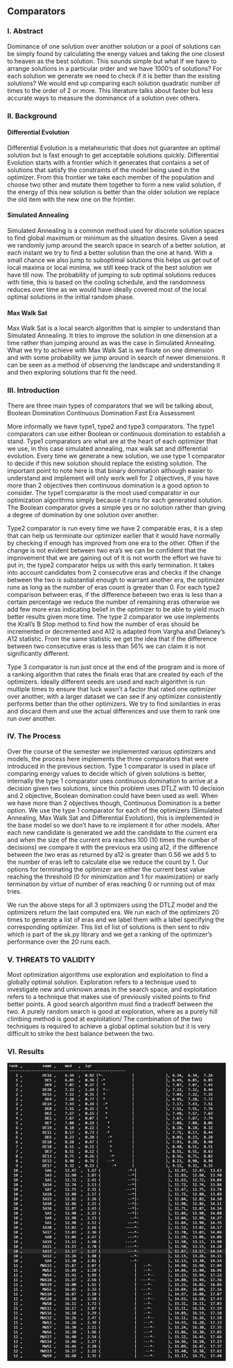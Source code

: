 ## Comparators

### I.	Abstract
Dominance of one solution over another solution or a pool of solutions can be simply found by calculating the energy values and taking the one closest to heaven as the best solution. This sounds simple but what if we have to arrange solutions in a particular order and we have 1000’s of solutions? For each solution we generate we need to check if it is better than the existing solutions? We would end up comparing each solution quadratic number of times to the order of 2 or more. This literature talks about faster but less accurate ways to measure the dominance of a solution over others.
### II.	Background

#### Differential Evolution

Differential Evolution is a metaheuristic that does not guarantee an optimal solution but is fast enough to get acceptable solutions quickly. Differential Evolution starts with a frontier which it generates that contains a set of solutions that satisfy the constraints of the model being used in the optimizer. From this frontier we take each member of the population and choose two other and mutate them together to form a new valid solution, if the energy of this new solution is better than the older solution we replace the old item with the new one on the frontier.

#### Simulated Annealing

Simulated Annealing is a common method used for discrete solution spaces to find global maximum or minimum as the situation desires. Given a seed we randomly jump around the search space in search of a better solution, at each instant we try to find a better solution than the one at hand. With a small chance we also jump to suboptimal solutions this helps us get out of local maxima or local minima, we still keep track of the best solution we have till now. The probability of jumping to sub optimal solutions reduces with time, this is based on the cooling schedule, and the randomness reduces over time as we would have ideally covered most of the local optimal solutions in the initial random phase.

#### Max Walk Sat

Max Walk Sat is a local search algorithm that is simpler to understand than Simulated Annealing. It tries to improve the solution in one dimension at a time rather than jumping around as was the case in Simulated Annealing. What we try to achieve with Max Walk Sat is we fixate on one dimension and with some probability we jump around in search of newer dimensions. It can be seen as a method of observing the landscape and understanding it and then exploring solutions that fit the need.

### III.	Introduction
There are three main types of comparators that we will be talking about,
	Boolean Domination
	Continuous Domination
	Fast Era Assessment

More informally we have type1, type2 and type3 comparators. The type1 comparators can use either Boolean or continuous domination to establish a stand. Type1 comparators are what are at the heart of each optimizer that we use, in this case simulated annealing, max walk sat and differential evolution. Every time we generate a new solution, we use type 1 comparator to decide if this new solution should replace the existing solution. The important point to note here is that binary domination although easier to understand and implement will only work well for 2 objectives, if you have more than 2 objectives then continuous domination is a good option to consider. The type1 comparator is the most used comparator in our optimization algorithms simply because it runs for each generated solution. The Boolean comparator gives a simple yes or no solution rather than giving a degree of domination by one solution over another.

Type2 comparator is run every time we have 2 comparable eras, it is a step that can help us terminate our optimizer earlier that it would have normally by checking if enough has improved from one era to the other. Often if the change is not evident between two era’s we can be confident that the improvement that we are gaining out of it is not worth the effort we have to put in, the type2 comparator helps us with this early termination. It takes into account candidates from 2 consecutive eras and checks if the change between the two is substantial enough to warrant another era, the optimizer runs as long as the number of eras count is greater than 0. For each type2 comparison between eras, if the difference between two eras is less than a certain percentage we reduce the number of remaining eras otherwise we add few more eras indicating belief in the optimizer to be able to yield much better results given more time. The type 2 comparator we use implements the Krall’s B Stop method to find how the number of eras should be incremented or decremented and A12 is adapted from Vargha and Delaney’s A12 statistic. From the same statistic we get the idea that if the difference between two consecutive eras is less than 56% we can claim it is not significantly different.

Type 3 comparator is run just once at the end of the program and is more of a ranking algorithm that rates the finals eras that are created by each of the optimizers. Ideally different seeds are used and each algorithm is run multiple times to ensure that luck wasn’t a factor that rated one optimizer over another, with a larger dataset we can see if any optimizer consistently performs better than the other optimizers. We try to find similarities in eras and discard them and use the actual differences and use them to rank one run over another.

### IV.	The Process

Over the course of the semester we implemented various optimizers and models, the process here implements the three comparators that were introduced in the previous section. Type 1 comparator is used in place of comparing energy values to decide which of given solutions is better, internally the type 1 comparator uses continuous domination to arrive at a decision given two solutions, since this problem uses DTLZ with 10 decision and 2 objective, Boolean domination could have been used as well. When we have more than 2 objectives though, Continuous Domination is a better option. We use the type 1 comparator for each of the optimizers (Simulated Annealing, Max Walk Sat and Differential Evolution), this is implemented in the base model so we don’t have to re implement it for other models. After each new candidate is generated we add the candidate to the current era and when the size of the current era reaches 100 (10 times the number of decisions) we compare it with the previous era using a12, if the difference between the two eras as returned by a12 is greater than 0.56 we add 5 to the number of eras left to calculate else we reduce the count by 1. Our options for terminating the optimizer are either the current best value reaching the threshold (0 for minimization and 1 for maximization) or early termination by virtue of number of eras reaching 0 or running out of max tries.

We run the above steps for all 3 optimizers using the DTLZ model and the optimizers return the last computed era. We run each of the optimizers 20 times to generate a list of eras and we label them with a label specifying the corresponding optimizer. This list of list of solutions is then sent to rdiv which is part of the sk.py library and we get a ranking of the optimizer’s performance over the 20 runs each.

### V.	THREATS TO VALIDITY
Most optimization algorithms use exploration and exploitation to find a globally optimal solution. Exploration refers to a technique used to investigate new and unknown areas in the search space, and exploitation refers to a technique that makes use of previously visited points to find better points. A good search algorithm must find a tradeoff between the two. A purely random search is good at exploration, where as a purely hill climbing method is good at exploitation/ The combination of the two techniques is required to achieve a global optimal solution but it is very difficult to strike the best balance between the two.
### VI.	Results
![result_sk](https://github.com/Lost-In-MASE/x9115AAP/raw/master/hw/code/8/images/sn.PNG)

